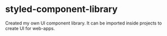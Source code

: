 # styled-component-library
Created my own UI component library. It can be imported inside projects to create UI for web-apps.
